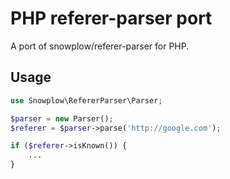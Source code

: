 # PHP referer-parser port

A port of snowplow/referer-parser for PHP.

## Usage

```php
use Snowplow\RefererParser\Parser;

$parser = new Parser();
$referer = $parser->parse('http://google.com');

if ($referer->isKnown()) {
    ...
}
```
